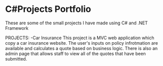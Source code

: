 # C#Projects Portfolio 

These are some of the small projects I have made using C# and .NET Framework

PROJECTS:
-Car Insurance
  This project is a MVC web application which copy a car insurance website. The user's inputs on policy infrotmation are available and calculates a quote based on business logic. There is also an admin page that allows staff to view all of the quotes that have been submitted. 
